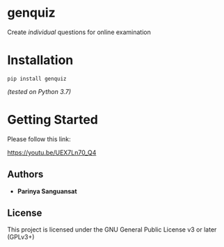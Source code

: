 # genquiz

Create *individual* questions for online examination

# Installation
```
pip install genquiz
```

*(tested on Python 3.7)*

# Getting Started
Please follow this link:

https://youtu.be/UEX7Ln70_Q4


## Authors

* **Parinya Sanguansat** 


## License

This project is licensed under the GNU General Public License v3 or later (GPLv3+)
